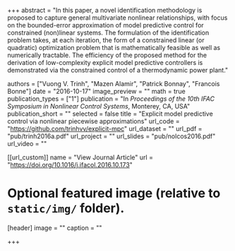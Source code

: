 +++
abstract = "In this paper, a novel identification methodology is proposed to capture general multivariate nonlinear relationships, with focus on the bounded-error approximation of model predictive control for constrained (non)linear systems. The formulation of the identification problem takes, at each iteration, the form of a constrained linear (or quadratic) optimization problem that is mathematically feasible as well as numerically tractable. The efficiency of the proposed method for the derivation of low-complexity explicit model predictive controllers is demonstrated via the constrained control of a thermodynamic power plant."

authors = ["Vuong V. Trinh", "Mazen Alamir", "Patrick Bonnay", "Francois Bonne"]
date = "2016-10-17"
image_preview = ""
math = true
publication_types = ["1"]
publication = "In *Proceedings of the 10th IFAC Symposium in Nonlinear Control Systems*, Monterey, CA, USA"
publication_short = ""
selected = false
title = "Explicit model predictive control via nonlinear piecewise approximations"
url_code = "https://github.com/trinhvv/explicit-mpc"
url_dataset = ""
url_pdf = "pub/trinh2016a.pdf"
url_project = ""
url_slides = "pub/nolcos2016.pdf"
url_video = ""

[[url_custom]]
name = "View Journal Article"
url = "https://doi.org/10.1016/j.ifacol.2016.10.173"

# Optional featured image (relative to `static/img/` folder).
[header]
image = ""
caption = ""

+++

